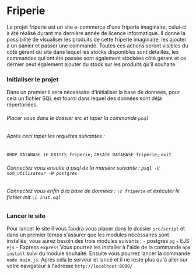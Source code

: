 # Friperie
Le projet friperie est un site e-commerce d'une friperie imaginaire, celui-ci à été réalisé durant ma dernière année de licence informatique.
Il donne la possibilité de visualiser les produits de cette friperie imaginaire, les ajouter à un panier et passer une commande. 
Toutes ces actions seront visibles du côté gérant du site dans lequel les stocks disponibles sont détaillés, les commandes qui ont été passée sont également stockées côté gérant et ce dernier peut également ajouter du stock sur les produits qu'il souhaite.

### Initialiser le projet
Dans un premier il sera nécessaire d'initialiser la base de données, pour cela un fichier SQL est fourni dans lequel des données sont déjà répertoriées.
###### Placer vous dans le dossier src et taper la commande `psql`
###### Après ceci taper les requêtes suivantes : 
`DROP DATABASE IF EXISTS friperie;`
`CREATE DATABASE friperie;`
`exit`
###### Connectez vous ensuite à psql de la manière suivante : `psql -U nom_utilisateur -W postgres` 
###### Connectez vous enfin à la base de données : `\c friperie` et exécuter le fichier init `\i init.sql`

### Lancer le site
Pour lancer le site il vous faudra vous placer dans le dossier `src/script` et dans un premier temps s'assurer que les modules nécéssaires sont installés, vous aurez besoin des trois modules suivants :
	- postgres `pg`
	- EJS `ejs`
	- Express `express`
Vous pourrez les installer à l'aide de la commande `npm install` suivi du module souhaité.
Ensuite vous pourrez lancer la commande `node main.js`.
Après cela le serveur et lancé et il ne reste plus qu'à aller sur votre navigateur à l'adresse 	`http://localhost:8080/`	